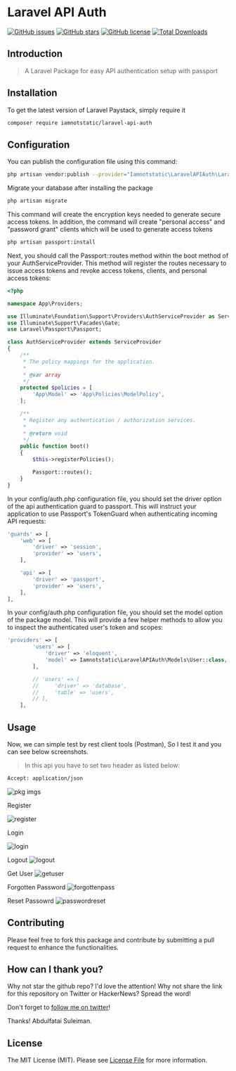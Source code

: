 # Laravel API Auth

[![GitHub issues](https://img.shields.io/github/issues/iamnotstatic/laravel-api-auth)](https://github.com/iamnotstatic/laravel-api-auth/issues)
[![GitHub stars](https://img.shields.io/github/stars/iamnotstatic/laravel-api-auth)](https://github.com/iamnotstatic/laravel-api-auth/stargazers)
[![GitHub license](https://img.shields.io/github/license/iamnotstatic/laravel-api-auth)](https://github.com/iamnotstatic/laravel-api-auth)
[![Total Downloads](https://img.shields.io/packagist/dt/iamnotstatic/laravel-api-auth)](https://github.com/iamnotstatic/laravel-api-auth)

## Introduction

> A Laravel Package for easy API authentication setup with passport

## Installation

To get the latest version of Laravel Paystack, simply require it

```bash
composer require iamnotstatic/laravel-api-auth
```

## Configuration

You can publish the configuration file using this command:

```bash
php artisan vendor:publish --provider="Iamnotstatic\LaravelAPIAuth\LaravelAPIAuthServiceProvider"
```

Migrate your database after installing the package

```bash
php artisan migrate
```

This command will create the encryption keys needed to generate secure access tokens. In addition, the command will create "personal access" and "password grant" clients which will be used to generate access tokens

```bash
php artisan passport:install
```

Next, you should call the Passport::routes method within the boot method of your AuthServiceProvider. This method will register the routes necessary to issue access tokens and revoke access tokens, clients, and personal access tokens:

```php
<?php

namespace App\Providers;

use Illuminate\Foundation\Support\Providers\AuthServiceProvider as ServiceProvider;
use Illuminate\Support\Facades\Gate;
use Laravel\Passport\Passport;

class AuthServiceProvider extends ServiceProvider
{
    /**
     * The policy mappings for the application.
     *
     * @var array
     */
    protected $policies = [
        'App\Model' => 'App\Policies\ModelPolicy',
    ];

    /**
     * Register any authentication / authorization services.
     *
     * @return void
     */
    public function boot()
    {
        $this->registerPolicies();

        Passport::routes();
    }
}
```

In your config/auth.php configuration file, you should set the driver option of the api authentication guard to passport. This will instruct your application to use Passport's TokenGuard when authenticating incoming API requests:

```php
'guards' => [
    'web' => [
        'driver' => 'session',
        'provider' => 'users',
    ],

    'api' => [
        'driver' => 'passport',
        'provider' => 'users',
    ],
],
```

In your config/auth.php configuration file, you should set the model option of the package model. This will provide a few helper methods to allow you to inspect the authenticated user's token and scopes:

```php
'providers' => [
        'users' => [
            'driver' => 'eloquent',
            'model' => Iamnotstatic\LaravelAPIAuth\Models\User::class,
        ],

        // 'users' => [
        //     'driver' => 'database',
        //     'table' => 'users',
        // ],
    ],
```

## Usage

Now, we can simple test by rest client tools (Postman), So I test it and you can see below screenshots.

> In this api you have to set two header as listed below:

```bash
Accept: application/json
```

![pkg imgs](https://user-images.githubusercontent.com/46509072/78991850-d1b2ee80-7b31-11ea-8c90-e588fe7789ab.png)

Register

![register](https://user-images.githubusercontent.com/46509072/78993042-bc8b8f00-7b34-11ea-8eb4-449c7f82fd3f.png)

Login

![login](https://user-images.githubusercontent.com/46509072/78993086-d3ca7c80-7b34-11ea-807f-8bbf7baa00e8.png)

Logout
![logout](https://user-images.githubusercontent.com/46509072/78993159-f8beef80-7b34-11ea-9f0e-bff2dda268d8.png)

Get User
![getuser](https://user-images.githubusercontent.com/46509072/78993121-e93fa680-7b34-11ea-98da-6ff837f52b78.png)

Forgotten Password
![forgottenpass](https://user-images.githubusercontent.com/46509072/78993185-0d02ec80-7b35-11ea-888b-d1ff379170c8.png)

Reset Passowrd
![passwordreset](https://user-images.githubusercontent.com/46509072/78993214-1e4bf900-7b35-11ea-9c2b-346e1f555b97.png)

## Contributing

Please feel free to fork this package and contribute by submitting a pull request to enhance the functionalities.

## How can I thank you?

Why not star the github repo? I'd love the attention! Why not share the link for this repository on Twitter or HackerNews? Spread the word!

Don't forget to [follow me on twitter](https://twitter.com/iamnotstatic)!

Thanks!
Abdulfatai Suleiman.

## License

The MIT License (MIT). Please see [License File](LICENSE.md) for more information.

